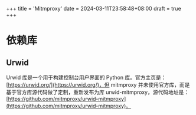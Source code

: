 +++
title = 'Mitmproxy'
date = 2024-03-11T23:58:48+08:00
draft = true
+++
# 依赖库
## Urwid
Urwid 库是一个用于构建控制台用户界面的 Python 库。官方主页是：[https://urwid.org/](https://urwid.org/)，但 mitmproxy 并未使用官方库，而是基于官方库源代码做了定制，重新发布为库 urwid-mitmproxy，源代码地址是：[https://github.com/mitmproxy/urwid-mitmproxy](https://github.com/mitmproxy/urwid-mitmproxy)。

